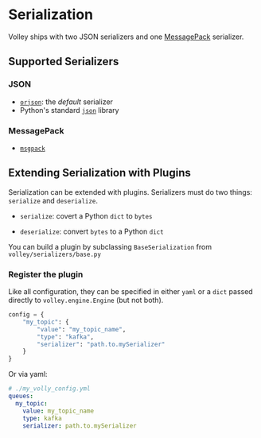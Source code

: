 # Serialization

Volley ships with two JSON serializers and one [MessagePack](https://msgpack.org/index.html) serializer.


## Supported Serializers
### JSON
- [`orjson`](https://github.com/ijl/orjson): the *default* serializer
- Python's standard [`json`](https://docs.python.org/3/library/json.html) library

### MessagePack
- [`msgpack`](https://github.com/msgpack/msgpack-python)


## Extending Serialization with Plugins

Serialization can be extended with plugins. Serializers must do two things: `serialize` and `deserialize`. 

- `serialize`: covert a Python `dict` to `bytes`

- `deserialize`: convert `bytes` to a Python `dict`

You can build a plugin by subclassing `BaseSerialization` from `volley/serializers/base.py`
### Register the plugin

Like all configuration, they can be specified in either `yaml` or a `dict` passed directly to `volley.engine.Engine` (but not both).

```python
config = {
    "my_topic": {
        "value": "my_topic_name",
        "type": "kafka",
        "serializer": "path.to.mySerializer"
    }
}
```
Or via yaml:

```yml
# ./my_volly_config.yml
queues:
  my_topic:
    value: my_topic_name
    type: kafka
    serializer: path.to.mySerializer
```